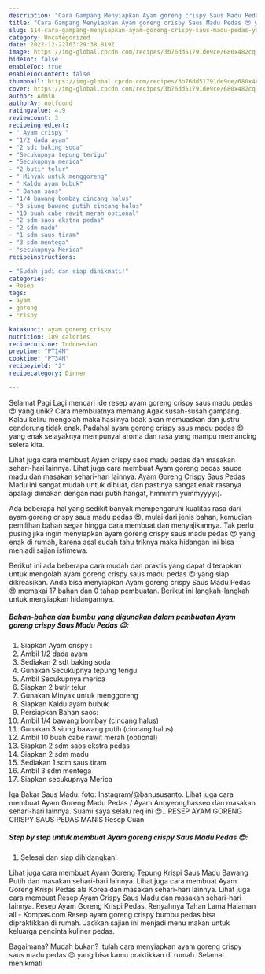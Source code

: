 ```yaml
---
description: "Cara Gampang Menyiapkan Ayam goreng crispy Saus Madu Pedas 😍 yang Lezat Sekali, Lezat"
title: "Cara Gampang Menyiapkan Ayam goreng crispy Saus Madu Pedas 😍 yang Lezat Sekali, Lezat"
slug: 114-cara-gampang-menyiapkan-ayam-goreng-crispy-saus-madu-pedas-yang-lezat-sekali-lezat
category: Uncategorized
date: 2022-12-22T03:29:38.819Z
image: https://img-global.cpcdn.com/recipes/3b76dd51791de9ce/680x482cq70/ayam-goreng-crispy-saus-madu-pedas-foto-resep-utama.jpg
hideToc: false
enableToc: true
enableTocContent: false
thumbnail: https://img-global.cpcdn.com/recipes/3b76dd51791de9ce/680x482cq70/ayam-goreng-crispy-saus-madu-pedas-foto-resep-utama.jpg
cover: https://img-global.cpcdn.com/recipes/3b76dd51791de9ce/680x482cq70/ayam-goreng-crispy-saus-madu-pedas-foto-resep-utama.jpg
author: Admin
authorAv: notfound
ratingvalue: 4.9
reviewcount: 3
recipeingredient:
- " Ayam crispy "
- "1/2 dada ayam"
- "2 sdt baking soda"
- "Secukupnya tepung terigu"
- "Secukupnya merica"
- "2 butir telur"
- " Minyak untuk menggoreng"
- " Kaldu ayam bubuk"
- " Bahan saos"
- "1/4 bawang bombay cincang halus"
- "3 siung bawang putih cincang halus"
- "10 buah cabe rawit merah optional"
- "2 sdm saos ekstra pedas"
- "2 sdm madu"
- "1 sdm saus tiram"
- "3 sdm mentega"
- "secukupnya Merica"
recipeinstructions:

- "Sudah jadi dan siap dinikmati!"
categories:
- Resep
tags:
- ayam
- goreng
- crispy

katakunci: ayam goreng crispy 
nutrition: 189 calories
recipecuisine: Indonesian
preptime: "PT14M"
cooktime: "PT34M"
recipeyield: "2"
recipecategory: Dinner

---
```



Selamat Pagi Lagi mencari ide resep ayam goreng crispy saus madu pedas 😍 yang unik? Cara membuatnya memang Agak susah-susah gampang. Kalau keliru mengolah maka hasilnya tidak akan memuaskan dan justru cenderung tidak enak. Padahal ayam goreng crispy saus madu pedas 😍 yang enak selayaknya mempunyai aroma dan rasa yang mampu memancing selera kita.


Lihat juga cara membuat Ayam crispy saos madu pedas dan masakan sehari-hari lainnya. Lihat juga cara membuat Ayam goreng pedas sauce madu dan masakan sehari-hari lainnya. Ayam Goreng Crispy Saus Pedas Madu ini sangat mudah untuk dibuat, dan pastinya sangat enak rasanya apalagi dimakan dengan nasi putih hangat, hmmmm yummyyyy:).

Ada beberapa hal yang sedikit banyak mempengaruhi kualitas rasa dari ayam goreng crispy saus madu pedas 😍, mulai dari jenis bahan, kemudian pemilihan bahan segar hingga cara membuat dan menyajikannya. Tak perlu pusing jika ingin menyiapkan ayam goreng crispy saus madu pedas 😍 yang enak di rumah, karena asal sudah tahu triknya maka hidangan ini bisa menjadi sajian istimewa.


Berikut ini ada beberapa cara mudah dan praktis yang dapat diterapkan untuk mengolah ayam goreng crispy saus madu pedas 😍 yang siap dikreasikan. Anda bisa menyiapkan Ayam goreng crispy Saus Madu Pedas 😍 memakai 17 bahan dan 0 tahap pembuatan. Berikut ini langkah-langkah untuk menyiapkan hidangannya.

<!--inarticleads1-->

##### Bahan-bahan dan bumbu yang digunakan dalam pembuatan Ayam goreng crispy Saus Madu Pedas 😍:

1. Siapkan  Ayam crispy :
1. Ambil 1/2 dada ayam
1. Sediakan 2 sdt baking soda
1. Gunakan Secukupnya tepung terigu
1. Ambil Secukupnya merica
1. Siapkan 2 butir telur
1. Gunakan  Minyak untuk menggoreng
1. Siapkan  Kaldu ayam bubuk
1. Persiapkan  Bahan saos:
1. Ambil 1/4 bawang bombay (cincang halus)
1. Gunakan 3 siung bawang putih (cincang halus)
1. Ambil 10 buah cabe rawit merah (optional)
1. Siapkan 2 sdm saos ekstra pedas
1. Siapkan 2 sdm madu
1. Sediakan 1 sdm saus tiram
1. Ambil 3 sdm mentega
1. Siapkan secukupnya Merica


Iga Bakar Saus Madu. foto: Instagram/@banususanto. Lihat juga cara membuat Ayam Goreng Madu Pedas / Ayam Annyeonghasseo dan masakan sehari-hari lainnya. Suami saya selalu req ini 😍.. RESEP AYAM GORENG CRISPY SAUS PEDAS MANIS Resep Cuan 

<!--inarticleads2-->

##### Step by step untuk membuat Ayam goreng crispy Saus Madu Pedas 😍:


1. Selesai dan siap dihidangkan!

Lihat juga cara membuat Ayam Goreng Tepung Krispi Saus Madu Bawang Putih dan masakan sehari-hari lainnya. Lihat juga cara membuat Ayam Goreng Krispi Pedas ala Korea dan masakan sehari-hari lainnya. Lihat juga cara membuat Resep Ayam Crispy Saus Madu dan masakan sehari-hari lainnya. Resep Ayam Goreng Krispi Pedas, Renyahnya Tahan Lama Halaman all - Kompas.com Resep ayam goreng crispy bumbu pedas bisa dipraktikkan di rumah. Jadikan sajian ini menjadi menu makan untuk keluarga pencinta kuliner pedas. 

Bagaimana? Mudah bukan? Itulah cara menyiapkan ayam goreng crispy saus madu pedas 😍 yang bisa kamu praktikkan di rumah. Selamat menikmati
